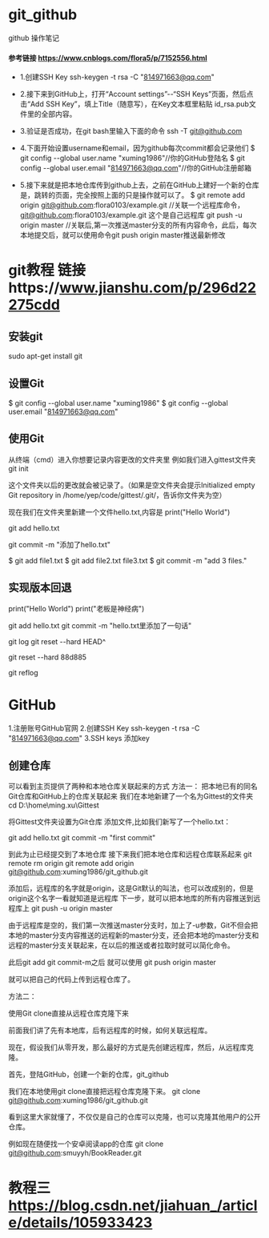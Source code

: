 # git_github
github 操作笔记

#### 参考链接 https://www.cnblogs.com/flora5/p/7152556.html

* 1.创建SSH Key 
ssh-keygen -t rsa -C "814971663@qq.com"


*  2.接下来到GitHub上，打开“Account settings”--“SSH Keys”页面，然后点击“Add SSH Key”，填上Title（随意写），在Key文本框里粘贴 id_rsa.pub文件里的全部内容。


*  3.验证是否成功，在git bash里输入下面的命令
ssh -T git@github.com

*  4.下面开始设置username和email，因为github每次commit都会记录他们
$ git config --global user.name  "xuming1986"//你的GitHub登陆名
$ git config --global user.email "814971663@qq.com"//你的GitHub注册邮箱

*  5.接下来就是把本地仓库传到github上去，之前在GitHub上建好一个新的仓库是，跳转的页面，完全按照上面的只是操作就可以了。
$ git remote add origin git@github.com:flora0103/example.git    //关联一个远程库命令， git@github.com:flora0103/example.git   这个是自己远程库
git push -u origin master    //关联后,第一次推送master分支的所有内容命令，此后，每次本地提交后，就可以使用命令git push origin master推送最新修改




# git教程  链接https://www.jianshu.com/p/296d22275cdd
## 安装git 
sudo apt-get install git

## 设置Git
$ git config --global user.name  "xuming1986"
$ git config --global user.email "814971663@qq.com"

## 使用Git
从终端（cmd）进入你想要记录内容更改的文件夹里
例如我们进入gittest文件夹
git init

这个文件夹以后的更改就会被记录了。（如果是空文件夹会提示Initialized empty Git repository in /home/yep/code/gittest/.git/，告诉你文件夹为空）

现在我们在文件夹里新建一个文件hello.txt,内容是
print("Hello World")

git add hello.txt

git commit -m "添加了hello.txt"

$ git add file1.txt
$ git add file2.txt file3.txt
$ git commit -m "add 3 files."

## 实现版本回退
print("Hello World")
print("老板是神经病")

git add hello.txt
git commit -m "hello.txt里添加了一句话"

git log
git reset --hard HEAD^

git reset --hard 88d885

git reflog

# GitHub
1.注册账号GitHub官网
2.创建SSH Key
ssh-keygen -t rsa -C "814971663@qq.com"
3.SSH keys
添加key

## 创建仓库
可以看到主页提供了两种和本地仓库关联起来的方式
方法一：
把本地已有的同名Git仓库和GitHub上的仓库关联起来
我们在本地新建了一个名为Gittest的文件夹
cd D:\home\ming.xu\Gittest

将Gittest文件夹设置为Git仓库
添加文件,比如我们新写了一个hello.txt：

git add hello.txt
git commit -m "first commit"


到此为止已经提交到了本地仓库
接下来我们把本地仓库和远程仓库联系起来
git remote rm origin 
git remote add origin git@github.com:xuming1986/git_github.git

添加后，远程库的名字就是origin，这是Git默认的叫法，也可以改成别的，但是origin这个名字一看就知道是远程库
下一步，就可以把本地库的所有内容推送到远程库上
git push -u origin master

由于远程库是空的，我们第一次推送master分支时，加上了-u参数，Git不但会把本地的master分支内容推送的远程新的master分支，还会把本地的master分支和远程的master分支关联起来，在以后的推送或者拉取时就可以简化命令。

此后git add git commit-m之后 就可以使用
git push origin master

就可以把自己的代码上传到远程仓库了。

方法二：

使用Git clone直接从远程仓库克隆下来

前面我们讲了先有本地库，后有远程库的时候，如何关联远程库。

现在，假设我们从零开发，那么最好的方式是先创建远程库，然后，从远程库克隆。

首先，登陆GitHub，创建一个新的仓库，git_github

我们在本地使用git clone直接把远程仓库克隆下来。
git clone git@github.com:xuming1986/git_github.git

看到这里大家就懂了，不仅仅是自己的仓库可以克隆，也可以克隆其他用户的公开仓库。

例如现在随便找一个安卓阅读app的仓库
git clone git@github.com:smuyyh/BookReader.git



# 教程三 https://blog.csdn.net/jiahuan_/article/details/105933423
